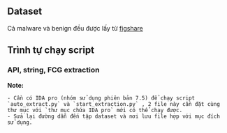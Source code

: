 ## Dataset
Cả malware và benign đều được lấy từ [figshare](https://figshare.com/articles/dataset/Malware_Detection_PE-Based_Analysis_Using_Deep_Learning_Algorithm_Dataset/6635642?fbclid=IwAR2Ekh2yd325ORRiMPe4htkiSQZaxezGyqBlKMoGQTOEOMJ8FZP4cAON0Ys)

## Trình tự chạy script
### API, string, FCG extraction
**Note:**
```
- Cần có IDA pro (nhóm sử dụng phiên bản 7.5) để chạy script `auto_extract.py` và `start_extraction.py` , 2 file này cần đặt cùng thư mục với `thư mục chứa IDA pro` mới có thể chạy được.
- Sửa lại đường dẫn đến tập dataset và nơi lưu file hợp với mục đích sử dụng.
```
